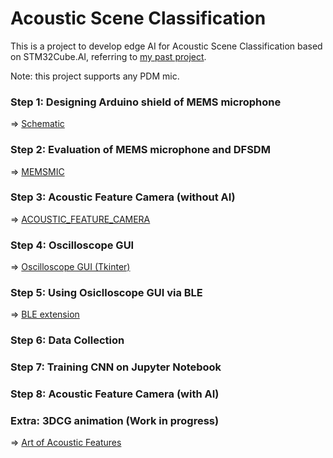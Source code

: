 # Acoustic Scene Classification

This is a project to develop edge AI for Acoustic Scene Classification based on STM32Cube.AI, referring to [my past project](https://github.com/araobp/acoustic-features).

Note: this project supports any PDM mic.

### Step 1: Designing Arduino shield of MEMS microphone

=> [Schematic](kicad/AcousticFeatureCamera)

### Step 2: Evaluation of MEMS microphone and DFSDM

=> [MEMSMIC](MEMSMIC.md)

### Step 3: Acoustic Feature Camera (without AI) 

=> [ACOUSTIC_FEATURE_CAMERA](ACOUSTIC_FEATURE_CAMERA.md)

### Step 4: Oscilloscope GUI

=> [Oscilloscope GUI (Tkinter)](python/OscilloscopeGUI)

### Step 5: Using Osiclloscope GUI via BLE

=> [BLE extension](python/BleExtension)

### Step 6: Data Collection

### Step 7: Training CNN on Jupyter Notebook

### Step 8: Acoustic Feature Camera (with AI)

### Extra: 3DCG animation (Work in progress)

=> [Art of Acoustic Features](blender/AcousticSceneClassification/ART.md)
